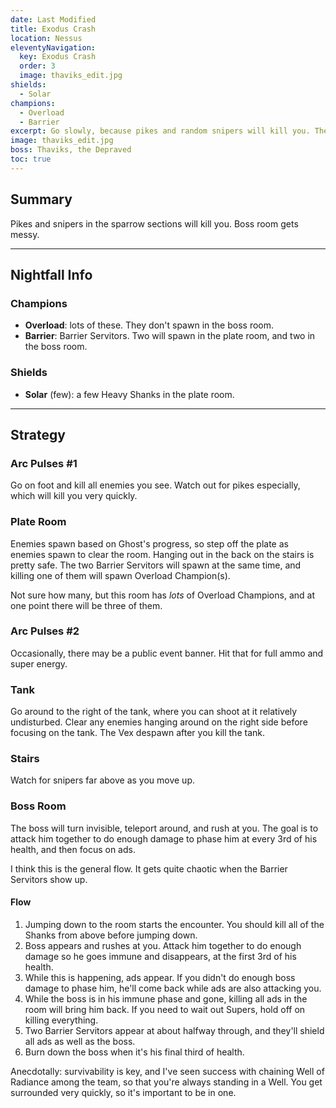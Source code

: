 ```yaml
---
date: Last Modified
title: Exodus Crash
location: Nessus
eleventyNavigation:
  key: Exodus Crash
  order: 3
  image: thaviks_edit.jpg
shields:
  - Solar
champions:
  - Overload
  - Barrier
excerpt: Go slowly, because pikes and random snipers will kill you. The boss room requires survivability while being surrounded.
image: thaviks_edit.jpg
boss: Thaviks, the Depraved
toc: true
---
```



## Summary

Pikes and snipers in the sparrow sections will kill you. Boss room gets messy.


---


## Nightfall Info

### Champions

- **Overload**: lots of these. They don't spawn in the boss room.
- **Barrier**: Barrier Servitors. Two will spawn in the plate room, and two in the boss room.


### Shields

- **Solar** (few): a few Heavy Shanks in the plate room.


---


## Strategy


### Arc Pulses #1

Go on foot and kill all enemies you see. Watch out for pikes especially, which will kill you very quickly.


### Plate Room

Enemies spawn based on Ghost's progress, so step off the plate as enemies spawn to clear the room. Hanging out in the back on the stairs is pretty safe. The two Barrier Servitors will spawn at the same time, and killing one of them will spawn <span class="aside__ref">Overload Champion(s)</span>.

<aside class="asterisk">

Not sure how many, but this room has _lots_ of Overload Champions, and at one point there will be three of them.

</aside>

### Arc Pulses #2

Occasionally, there may be a public event banner. Hit that for full ammo and super energy.


### Tank

Go around to the right of the tank, where you can shoot at it relatively undisturbed. Clear any enemies hanging around on the right side before focusing on the tank. The Vex despawn after you kill the tank.


### Stairs

Watch for snipers far above as you move up.


### Boss Room

The boss will turn invisible, teleport around, and rush at you. The goal is to attack him together to do enough damage to phase him at every 3rd of his health, and then focus on ads.

<aside>

I think this is the general flow. It gets quite chaotic when the Barrier Servitors show up.

</aside>


#### Flow


1. Jumping down to the room starts the encounter. You should kill all of the Shanks from above before jumping down.
2. Boss appears and rushes at you. Attack him together to do enough damage so he goes immune and disappears, at the first 3rd of his health.
3. While this is happening, ads appear. If you didn't do enough boss damage to phase him, he'll come back while ads are also attacking you.
4. While the boss is in his immune phase and gone, killing all ads in the room will bring him back. If you need to wait out Supers, hold off on killing everything.
5. Two Barrier Servitors appear at about halfway through, and they'll shield all ads as well as the boss.
6. Burn down the boss when it's his final third of health.


Anecdotally: survivability is key, and I've seen success with chaining Well of Radiance among the team, so that you're always standing in a Well. You get surrounded very quickly, so it's important to be in one.

